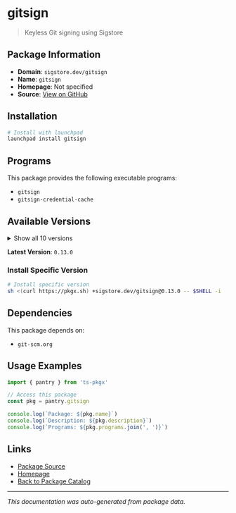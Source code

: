 # gitsign

> Keyless Git signing using Sigstore

## Package Information

- **Domain**: `sigstore.dev/gitsign`
- **Name**: `gitsign`
- **Homepage**: Not specified
- **Source**: [View on GitHub](https://github.com/pkgxdev/pantry/tree/main/projects/sigstore.dev/gitsign/package.yml)

## Installation

```bash
# Install with launchpad
launchpad install gitsign
```

## Programs

This package provides the following executable programs:

- `gitsign`
- `gitsign-credential-cache`

## Available Versions

<details>
<summary>Show all 10 versions</summary>

- `0.13.0`, `0.12.0`, `0.11.0`, `0.10.2`, `0.10.1`
- `0.10.0`, `0.9.0`, `0.8.1`, `0.8.0`, `0.7.1`

</details>

**Latest Version**: `0.13.0`

### Install Specific Version

```bash
# Install specific version
sh <(curl https://pkgx.sh) +sigstore.dev/gitsign@0.13.0 -- $SHELL -i
```

## Dependencies

This package depends on:

- `git-scm.org`

## Usage Examples

```typescript
import { pantry } from 'ts-pkgx'

// Access this package
const pkg = pantry.gitsign

console.log(`Package: ${pkg.name}`)
console.log(`Description: ${pkg.description}`)
console.log(`Programs: ${pkg.programs.join(', ')}`)
```

## Links

- [Package Source](https://github.com/pkgxdev/pantry/tree/main/projects/sigstore.dev/gitsign/package.yml)
- [Homepage](#)
- [Back to Package Catalog](../../../package-catalog.md)

---

*This documentation was auto-generated from package data.*
